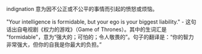
indignation 意为因不公正或不公平的事情而引起的愤怒或烦恼。

"Your intelligence is formidable, but your ego is your biggest liability." - 这句话出自电视剧《权力的游戏》（Game of Thrones）。其中的生词汇是 "formidable"，意为“强大的；可怕的；令人敬畏的”。句子的翻译是：“你的智力非常强大，但你的自我是你最大的负担。”